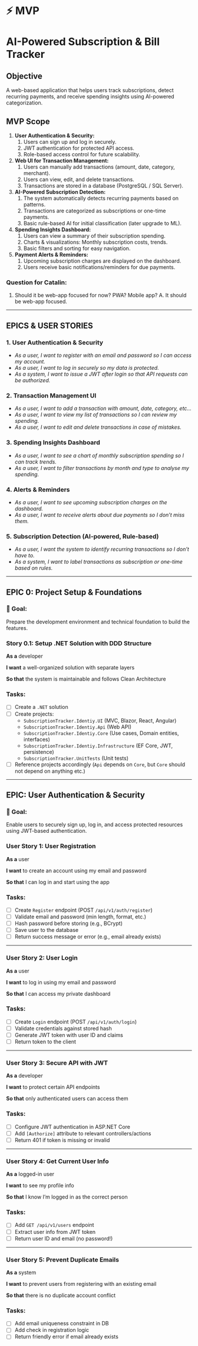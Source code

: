 # ⚡ MVP 

# AI-Powered Subscription & Bill Tracker

## Objective

A web-based application that helps users track subscriptions, detect recurring payments, and receive spending insights using AI-powered categorization.

## MVP Scope

1. **User Authentication & Security:**
    1. Users can sign up and log in securely.
    2. JWT authentication for protected API access.
    3. Role-based access control for future scalability.
2. **Web UI for Transaction Management:**
    1. Users can manually add transactions (amount, date, category, merchant).
    2. Users can view, edit, and delete transactions.
    3. Transactions are stored in a database (PostgreSQL / SQL Server).
3. **AI-Powered Subscription Detection:**
    1. The system automatically detects recurring payments based on patterns.
    2. Transactions are categorized as subscriptions or one-time payments.
    3. Basic rule-based AI for initial classification (later upgrade to ML).
4. **Spending Insights Dashboard:**
    1. Users can view a summary of their subscription spending.
    2. Charts & visualizations: Monthly subscription costs, trends.
    3. Basic filters and sorting for easy navigation.
5. **Payment Alerts & Reminders:**
    1. Upcoming subscription charges are displayed on the dashboard.
    2. Users receive basic notifications/reminders for due payments.

### Question for Catalin:

1. Should it be web-app focused for now? PWA? Mobile app?
A. It should be web-app focused.

---

## **EPICS & USER STORIES**

### 1. **User Authentication & Security**

- *As a user, I want to register with an email and password so I can access my account.*
- *As a user, I want to log in securely so my data is protected.*
- *As a system, I want to issue a JWT after login so that API requests can be authorized.*

### 2. **Transaction Management UI**

- *As a user, I want to add a transaction with amount, date, category, etc...*
- *As a user, I want to view my list of transactions so I can review my spending.*
- *As a user, I want to edit and delete transactions in case of mistakes.*

### 3. **Spending Insights Dashboard**

- *As a user, I want to see a chart of monthly subscription spending so I can track trends.*
- *As a user, I want to filter transactions by month and type to analyse my spending.*

### 4. **Alerts & Reminders**

- *As a user, I want to see upcoming subscription charges on the dashboard.*
- *As a user, I want to receive alerts about due payments so I don’t miss them.*

### 5. **Subscription Detection (AI-powered, Rule-based)**

- *As a user, I want the system to identify recurring transactions so I don’t have to.*
- *As a system, I want to label transactions as subscription or one-time based on rules.*

---

## **EPIC 0: Project Setup & Foundations**

### 🎯 Goal:

Prepare the development environment and technical foundation to build the features.

### **Story 0.1: Setup .NET Solution with DDD Structure**

**As a** developer

**I want** a well-organized solution with separate layers

**So that** the system is maintainable and follows Clean Architecture

### Tasks:

- [ ]  Create a `.NET` solution
- [ ]  Create projects:
    - `SubscriptionTracker.Identiy.UI` (MVC, Blazor, React, Angular)
    - `SubscriptionTracker.Identiy.Api` (Web API)
    - `SubscriptionTracker.Identiy.Core` (Use cases, Domain entities, interfaces)
    - `SubscriptionTracker.Identiy.Infrastructure` (EF Core, JWT, persistence)
    - `SubscriptionTracker.UnitTests` (Unit tests)
- [ ]  Reference projects accordingly (`Api` depends on `Core`, but `Core` should not depend on anything etc.)

---

## **EPIC: User Authentication & Security**

### 🎯 Goal:

Enable users to securely sign up, log in, and access protected resources using JWT-based authentication.

### **User Story 1: User Registration**

**As a** user

**I want** to create an account using my email and password

**So that** I can log in and start using the app

### Tasks:

- [ ]  Create `Register` endpoint (POST `/api/v1/auth/register`)
- [ ]  Validate email and password (min length, format, etc.)
- [ ]  Hash password before storing (e.g., BCrypt)
- [ ]  Save user to the database
- [ ]  Return success message or error (e.g., email already exists)

---

### **User Story 2: User Login**

**As a** user

**I want** to log in using my email and password

**So that** I can access my private dashboard

### Tasks:

- [ ]  Create `Login` endpoint (POST `/api/v1/auth/login`)
- [ ]  Validate credentials against stored hash
- [ ]  Generate JWT token with user ID and claims
- [ ]  Return token to the client

---

### **User Story 3: Secure API with JWT**

**As a** developer

**I want** to protect certain API endpoints

**So that** only authenticated users can access them

### Tasks:

- [ ]  Configure JWT authentication in ASP.NET Core
- [ ]  Add `[Authorize]` attribute to relevant controllers/actions
- [ ]  Return 401 if token is missing or invalid

---

### **User Story 4: Get Current User Info**

**As a** logged-in user

**I want** to see my profile info

**So that** I know I’m logged in as the correct person

### Tasks:

- [ ]  Add `GET /api/v1/users` endpoint
- [ ]  Extract user info from JWT token
- [ ]  Return user ID and email (no password!)

---

### **User Story 5: Prevent Duplicate Emails**

**As a** system

**I want** to prevent users from registering with an existing email

**So that** there is no duplicate account conflict

### Tasks:

- [ ]  Add email uniqueness constraint in DB
- [ ]  Add check in registration logic
- [ ]  Return friendly error if email already exists
